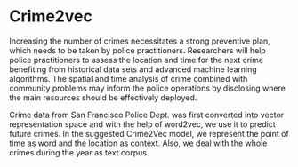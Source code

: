 # Crime2vec
Increasing the number of crimes necessitates a strong preventive plan, which needs to be taken by police practitioners. Researchers will help police practitioners to assess the location and time for the next crime benefiting from historical data sets and advanced machine learning algorithms. The spatial and time analysis of crime combined with community problems may inform the police operations by disclosing where the main resources should be effectively deployed. 

Crime data from San Francisco Police Dept. was first converted into vector representation space and with the help of word2vec, we use it to predict future crimes. In the suggested Crime2Vec model, we represent the point of time as word and the location as context. Also, we deal with the whole crimes during the year as text corpus.

